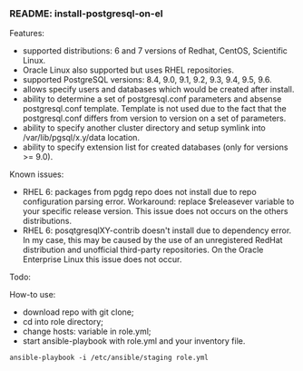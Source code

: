 ### README: install-postgresql-on-el

Features:
- supported distributions: 6 and 7 versions of Redhat, CentOS, Scientific Linux.
- Oracle Linux also supported but uses RHEL repositories.
- supported PostgreSQL versions: 8.4, 9.0, 9.1, 9.2, 9.3, 9.4, 9.5, 9.6.
- allows specify users and databases which would be created after install.
- ability to determine a set of postgresql.conf parameters and absense postgresql.conf template. Template is not used due to the fact that the postgresql.conf differs from version to version on a set of parameters.
- ability to specify another cluster directory and setup symlink into /var/lib/pgsql/x.y/data location.
- ability to specify extension list for created databases (only for versions >= 9.0).

Known issues:
- RHEL 6: packages from pgdg repo does not install due to repo configuration parsing error. Workaround: replace $releasever variable to your specific release version. This issue does not occurs on the others distributions.
- RHEL 6: posqtgresqlXY-contrib doesn't install due to dependency error. In my case, this may be caused by the use of an unregistered RedHat distribution and unofficial third-party repositories. On the Oracle Enterprise Linux this issue does not occur.

Todo:

How-to use:
- download repo with git clone;
- cd into role directory;
- change hosts: variable in role.yml;
- start ansible-playbook with role.yml and your inventory file.
```
ansible-playbook -i /etc/ansible/staging role.yml
```
